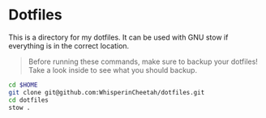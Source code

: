 # Dotfiles

This is a directory for my dotfiles. It can be used with GNU stow if everything is in the correct location.

> Before running these commands, make sure to backup your dotfiles! Take a look inside to see what you should backup.

```sh
cd $HOME
git clone git@github.com:WhisperinCheetah/dotfiles.git
cd dotfiles
stow .
```
